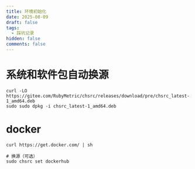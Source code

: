 ```yaml
---
title: 环境初始化
date: 2025-08-09
draft: false
tags:
  - 踩坑记录
hidden: false
comments: false
---
```


# 系统和软件包自动换源
```
curl -LO https://gitee.com/RubyMetric/chsrc/releases/download/pre/chsrc_latest-1_amd64.deb
sudo sudo dpkg -i chsrc_latest-1_amd64.deb
```


# docker
```
curl https://get.docker.com/ | sh

# 换源（可选）
sudo chsrc set dockerhub
```

